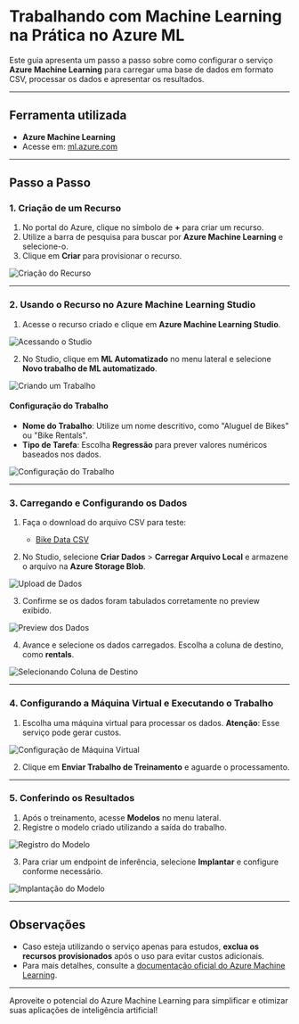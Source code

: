 # Trabalhando com Machine Learning na Prática no Azure ML

Este guia apresenta um passo a passo sobre como configurar o serviço **Azure Machine Learning** para carregar uma base de dados em formato CSV, processar os dados e apresentar os resultados. 

---

## Ferramenta utilizada

- **Azure Machine Learning**
- Acesse em: [ml.azure.com](https://ml.azure.com)

---

## Passo a Passo

### 1. Criação de um Recurso

1. No portal do Azure, clique no símbolo de **+** para criar um recurso.
2. Utilize a barra de pesquisa para buscar por **Azure Machine Learning** e selecione-o.
3. Clique em **Criar** para provisionar o recurso.

![Criação do Recurso](https://github.com/user-attachments/assets/25e1c489-a02e-4a5f-9990-0726c985e47a)

---

### 2. Usando o Recurso no Azure Machine Learning Studio

1. Acesse o recurso criado e clique em **Azure Machine Learning Studio**.

![Acessando o Studio](https://github.com/user-attachments/assets/d0cc252c-3318-4223-b7e2-8e8463dc660f)

2. No Studio, clique em **ML Automatizado** no menu lateral e selecione **Novo trabalho de ML automatizado**.

![Criando um Trabalho](https://github.com/user-attachments/assets/8183531f-b54f-46bb-ae59-7a40514a2b2b)

#### Configuração do Trabalho

- **Nome do Trabalho**: Utilize um nome descritivo, como "Aluguel de Bikes" ou "Bike Rentals".
- **Tipo de Tarefa**: Escolha **Regressão** para prever valores numéricos baseados nos dados.

![Configuração do Trabalho](https://github.com/user-attachments/assets/19ff4ace-417e-48b6-ba08-5eeadf4fb1f3)

---

### 3. Carregando e Configurando os Dados

1. Faça o download do arquivo CSV para teste:
   - [Bike Data CSV](https://raw.githubusercontent.com/MicrosoftLearning/mslearn-ai-fundamentals/main/data/ml/bike-data.zip)

2. No Studio, selecione **Criar Dados** > **Carregar Arquivo Local** e armazene o arquivo na **Azure Storage Blob**.

![Upload de Dados](https://github.com/user-attachments/assets/7066fba0-6276-4be3-9932-ce9b265771d6)

3. Confirme se os dados foram tabulados corretamente no preview exibido.

![Preview dos Dados](https://github.com/user-attachments/assets/f8fde84e-3009-4188-a38b-0e4723c9ec2e)

4. Avance e selecione os dados carregados. Escolha a coluna de destino, como **rentals**.

![Selecionando Coluna de Destino](https://github.com/user-attachments/assets/72c61554-bcf8-4f7e-a9a1-b043ac20d485)

---

### 4. Configurando a Máquina Virtual e Executando o Trabalho

1. Escolha uma máquina virtual para processar os dados. **Atenção**: Esse serviço pode gerar custos.

![Configuração de Máquina Virtual](https://github.com/user-attachments/assets/e2d81c22-3cab-40ea-b1b2-f0924c5eac8a)

2. Clique em **Enviar Trabalho de Treinamento** e aguarde o processamento.

---

### 5. Conferindo os Resultados

1. Após o treinamento, acesse **Modelos** no menu lateral.
2. Registre o modelo criado utilizando a saída do trabalho.

![Registro do Modelo](https://github.com/user-attachments/assets/0d7047fd-5b56-479d-a4a5-407ff164d69b)

3. Para criar um endpoint de inferência, selecione **Implantar** e configure conforme necessário.

![Implantação do Modelo](https://github.com/user-attachments/assets/3911e3a2-2b31-45d5-94d7-413ac2543164)

---

## Observações

- Caso esteja utilizando o serviço apenas para estudos, **exclua os recursos provisionados** após o uso para evitar custos adicionais.
- Para mais detalhes, consulte a [documentação oficial do Azure Machine Learning](https://learn.microsoft.com/azure/machine-learning/).

---

Aproveite o potencial do Azure Machine Learning para simplificar e otimizar suas aplicações de inteligência artificial!
